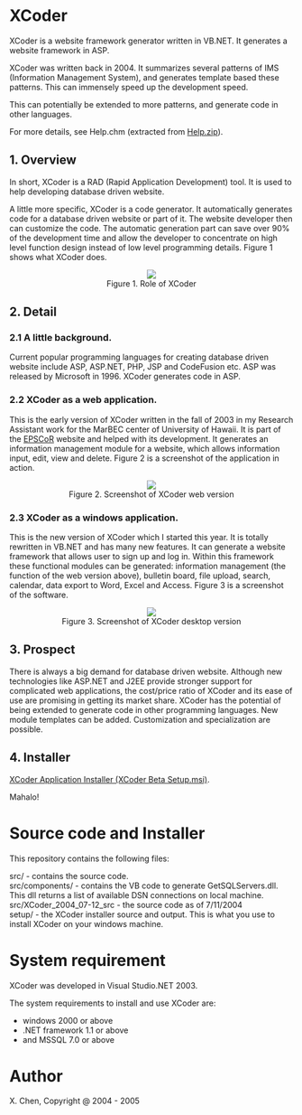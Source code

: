 XCoder
======

XCoder is a website framework generator written in VB.NET. It generates a website framework in ASP.

XCoder was written back in 2004. It summarizes several patterns of IMS (Information Management System), and generates template based these patterns. This can immensely speed up the development speed. 

This can potentially be extended to more patterns, and generate code in other languages.

For more details, see Help.chm (extracted from <a href="https://github.com/chenx/XCoder/releases/download/XCoder_v1.0.0_2005/Help.zip">Help.zip</a>).

<h2>1. Overview</h2>

In short, XCoder is a RAD (Rapid Application Development) tool. It is used to help developing database driven website.

A little more specific, XCoder is a code generator. It automatically generates code for a database driven website or part of it. The website developer then can customize the code. The automatic generation part can save over 90% of the development time and allow the developer to concentrate on high level function design instead of low level programming details. Figure 1 shows what XCoder does. 

<p align="center">
<img src="http://cssauh.com/xc/demo/XCoder/README/image/fig1.jpg">
<br/>Figure 1. Role of XCoder
</p>

<h2>2. Detail</h2>

<h3>2.1 A little background.</h3>

Current popular programming languages for creating database driven website include ASP, ASP.NET, PHP, JSP and CodeFusion etc. ASP was released by Microsoft in 1996. XCoder generates code in ASP.

<h3>2.2 XCoder as a web application.</h3>

This is the early version of XCoder written in the fall of 2003 in my Research Assistant work for the MarBEC center of University of Hawaii. It is part of the <a href="http://www.hawaii.edu/epscor/">EPSCoR</a> website and helped with its development. It generates an information management module for a website, which allows information input, edit, view and delete. Figure 2 is a screenshot of the application in action.

<p align="center">
<img src="http://cssauh.com/xc/demo/XCoder/README/image/fig2.jpg">
<br/>Figure 2. Screenshot of XCoder web version
</p>

<h3>2.3 XCoder as a windows application.</h3>

This is the new version of XCoder which I started this year. It is totally rewritten in VB.NET and has many new features. It can generate a website framework that allows user to sign up and log in. Within this framework these functional modules can be generated: information management (the function of the web version above), bulletin board, file upload, search, calendar, data export to Word, Excel and Access. Figure 3 is a screenshot of the software. 

<p align="center">
<img src="http://cssauh.com/xc/demo/XCoder/README/image/fig3.jpg">
<br/>Figure 3. Screenshot of XCoder desktop version
</p>

<h2>3. Prospect</h2>

There is always a big demand for database driven website. Although new technologies like ASP.NET and J2EE provide stronger support for complicated web applications, the cost/price ratio of XCoder and its ease of use are promising in getting its market share. XCoder has the potential of being extended to generate code in other programming languages. New module templates can be added. Customization and specialization are possible. 

<h2>4. Installer</h2>

<a href="http://cssauh.com/xc/demo/XCoder/">XCoder Application Installer (XCoder Beta Setup.msi)</a>.

Mahalo!


Source code and Installer
=========================

This repository contains the following files: 

src/ - contains the source code.     
src/components/ - contains the VB code to generate GetSQLServers.dll. This dll returns a list of available DSN connections on local machine.    
src/XCoder_2004_07-12_src - the source code as of 7/11/2004    
setup/ - the XCoder installer source and output. This is what you use to install XCoder on your windows machine.    

System requirement
==================

XCoder was developed in Visual Studio.NET 2003. 

The system requirements to install and use XCoder are:    
- windows 2000 or above    
- .NET framework 1.1 or above    
- and MSSQL 7.0 or above   

Author
======
X. Chen, Copyright @ 2004 - 2005


